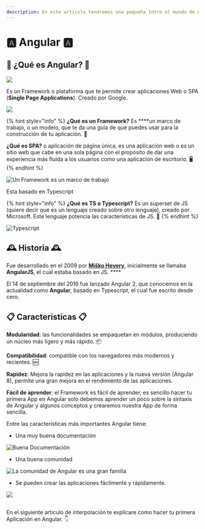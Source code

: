 ```yaml
---
description: En este articulo tendremos una pequeña Intro al mundo de Angular
---
```


# 🅰️ Angular 🅰️

## 🤔 ¿Qué es Angular? 🤔

![](.gitbook/assets/angularhappy%20%281%29.png)

Es un Framework o plataforma que te permite crear aplicaciones Web o SPA \(**Single Page Applications**\). Creado por Google.

![](.gitbook/assets/google.png)

{% hint style="info" %}
 **¿Qué es un Framework?** Es ****un marco de trabajo, o un modelo, que te da una guía de que puedes usar para la construcción de tu aplicación. 🧰

**¿Qué es SPA?** o aplicación de página única, es una aplicación web o es un sitio web que cabe en una sola página con el propósito de dar una experiencia más fluida a los usuarios como una aplicación de escritorio. 🖥️
{% endhint %}

![Un Framework es un marco de trabajo](.gitbook/assets/marco.png)

Esta basado en Typescript

{% hint style="info" %}
**¿Qué es TS o Typescript?** Es un superset de JS \(quiere decir que es un lenguaje creado sobre otro lenguaje\), creado por Microsoft. Este lenguaje potencia las características de JS. 💪
{% endhint %}

![Typescript](.gitbook/assets/ts.png)

## 🕰️ Historia 🕰️

Fue desarrollado en el 2009 por [**Miško Hevery**](https://github.com/mhevery), inicialmente se llamaba **AngularJS**, el cual estaba basado en JS. ****

El 14 de septiembre del 2016 fue lanzado Angular 2, que conocemos en la actualidad como **Angular**, basado en Typescript, el cual fue escrito desde cero.

## 📋 Características 📋

**Modularidad**: las funcionalidades se empaquetan en módulos, produciendo un núcleo más ligero y más rápido. 📦

**Compatibilidad**: compatible con los navegadores más modernos y recientes. 🆕

**Rapidez**: Mejora la rapidez en las aplicaciones y la nueva versión \(Angular 8\), permite una gran mejora en el rendimiento de las aplicaciones.

**Fácil de aprender**: el Framework es fácil de aprender, es sencillo hacer tu primera App en Angular solo debemos aprender un poco sobre la sintaxis de Angular y algunos conceptos y  crearemos nuestra App de forma sencilla. 

Entre las características más importantes Angular tiene:

* Una muy buena documentación

![Buena Documentaci&#xF3;n](.gitbook/assets/doc.png)

* Una buena comunidad

![La comunidad de Angular es una gran familia](.gitbook/assets/comunidad.png)

* Se pueden crear las aplicaciones fácilmente y rápidamente.

![](.gitbook/assets/flash.png)

## 

En el siguiente articulo de interpolación te explicare como hacer tu primera Aplicación en Angular. 👇



